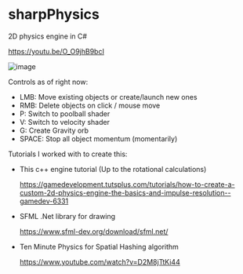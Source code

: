# sharpPhysics
2D physics engine in C#

https://youtu.be/O_O9jhB9bcI

![image](https://github.com/user-attachments/assets/f51c6901-9197-45fd-956d-20997dabc3d1)


Controls as of right now:

* LMB: Move existing objects or create/launch new ones
* RMB: Delete objects on click / mouse move
* P: Switch to poolball shader
* V: Switch to velocity shader
* G: Create Gravity orb
* SPACE: Stop all object momentum (momentarily)

Tutorials I worked with to create this:

* This c++ engine tutorial (Up to the rotational calculations)

    https://gamedevelopment.tutsplus.com/tutorials/how-to-create-a-custom-2d-physics-engine-the-basics-and-impulse-resolution--gamedev-6331

* SFML .Net library for drawing
  
    https://www.sfml-dev.org/download/sfml.net/
  
* Ten Minute Physics for Spatial Hashing algorithm

    https://www.youtube.com/watch?v=D2M8jTtKi44
